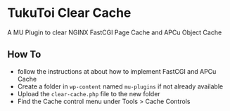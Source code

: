 # TukuToi Clear Cache
A MU Plugin to clear NGINX FastCGI Page Cache and APCu Object Cache

## How To
- follow the instructions at []() about how to implement FastCGI and APCu Cache
- Create a folder in `wp-content` named `mu-plugins` if not already available
- Upload the `clear-cache.php` file to the new folder
- Find the Cache control menu under Tools > Cache Controls
